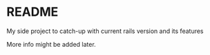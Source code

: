 # README

My side project to catch-up with current rails version and its features

More info might be added later.
